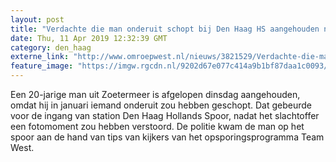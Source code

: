 ```yaml
---
layout: post
title: "Verdachte die man onderuit schopt bij Den Haag HS aangehouden na Team West"
date: Thu, 11 Apr 2019 12:32:39 GMT
category: den_haag
externe_link: "http://www.omroepwest.nl/nieuws/3821529/Verdachte-die-man-onderuit-schopt-bij-Den-Haag-HS-aangehouden-na-Team-West"
feature_image: "https://imgw.rgcdn.nl/9202d67e077c414a9b1bf87daa1c0093/opener/3617975.jpg"
---
```


Een 20-jarige man uit Zoetermeer is afgelopen dinsdag aangehouden, omdat hij in januari iemand onderuit zou hebben geschopt. Dat gebeurde voor de ingang van station Den Haag Hollands Spoor, nadat het slachtoffer een fotomoment zou hebben verstoord. De politie kwam de man op het spoor aan de hand van tips van kijkers van het opsporingsprogramma Team West.

